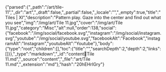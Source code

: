 {"parsed":{"_path":"/art/tile-11","_dir":"art","_draft":false,"_partial":false,"_locale":"","_empty":true,"title":"Tiles | XI","description":"Pattern play. Gaze into the center and find out what you see","img":"/img/art/Tile 11.jpg","cover":"/img/art/Tile 11.jpg","category":"Misc","alt":null,"order":138,"social":{"facebook":"/img/social/facebook.svg","instagram":"/img/social/instagram.svg","youtube":"/img/social/youtube.svg","facebookAlt":"Facebook","instagramAlt":"Instagram","youtubeAlt":"Youtube"},"body":{"type":"root","children":[],"toc":{"title":"","searchDepth":2,"depth":2,"links":[]}},"_type":"markdown","_id":"content:art:Tile 11.md","_source":"content","_file":"art/Tile 11.md","_extension":"md"},"hash":"20hEHrIGry"}